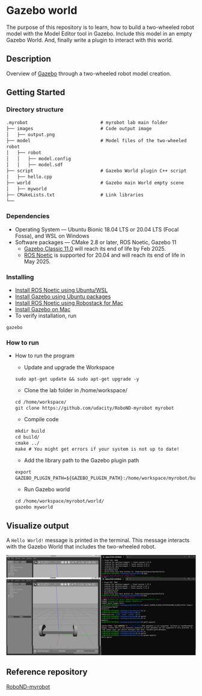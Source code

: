 # Gazebo world
The purpose of this repository is to learn, how to build a two-wheeled robot model with the Model Editor tool in Gazebo. 
Include this model in an empty Gazebo World. And, finally write a plugin to interact with this world.

## Description

Overview of [Gazebo](https://gazebosim.org/home) through a two-wheeled robot model creation.

## Getting Started

### Directory structure
    .myrobot                           # myrobot lab main folder 
    ├── images                         # Code output image                   
    │   ├── output.png
    ├── model                          # Model files of the two-wheeled robot
    │   ├── robot
    │   │   ├── model.config
    │   │   ├── model.sdf
    ├── script                         # Gazebo World plugin C++ script      
    │   ├── hello.cpp
    ├── world                          # Gazebo main World empty scene
    │   ├── myworld
    ├── CMakeLists.txt                 # Link libraries 
    └──                              

### Dependencies

* Operating System — Ubuntu Bionic 18.04 LTS or 20.04 LTS (Focal Fossa), and WSL on Windows
* Software packages — CMake 2.8 or later, ROS Noetic, Gazebo 11
    * [Gazebo Classic 11.0](https://classic.gazebosim.org/) will reach its end of life by Feb 2025.
    * [ROS Noetic](https://wiki.ros.org/noetic) is supported for 20.04 and will reach its end of life in May 2025.

### Installing

* [Install ROS Noetic using Ubuntu/WSL](https://wiki.ros.org/noetic/Installation/Ubuntu)
* [Install Gazebo using Ubuntu packages](https://classic.gazebosim.org/tutorials?tut=install_ubuntu)
* [Install ROS Noetic using Robostack for Mac](https://robostack.github.io/GettingStarted.html)
* [Install Gazebo on Mac](https://classic.gazebosim.org/tutorials?tut=install_on_mac&cat=install)
* To verify installation, run
```
gazebo
```

### How to run

* How to run the program

    * Update and upgrade the Workspace
    ```
    sudo apt-get update && sudo apt-get upgrade -y
    ```
    * Clone the lab folder in /home/workspace/
    ```
    cd /home/workspace/
    git clone https://github.com/udacity/RoboND-myrobot myrobot
    ```
    * Compile code
    ```
    mkdir build
    cd build/
    cmake ../
    make # You might get errors if your system is not up to date!
    ```
    * Add the library path to the Gazebo plugin path
    ```
    export GAZEBO_PLUGIN_PATH=${GAZEBO_PLUGIN_PATH}:/home/workspace/myrobot/build
    ```
    * Run Gazebo world
    ```
    cd /home/workspace/myrobot/world/
    gazebo myworld
    ```

## Visualize output

A ```Hello World!``` message is printed in the terminal. This message interacts with the Gazebo World that includes the two-wheeled robot.

<img src="images/myrobot.png"/>

## Reference repository

[RoboND-myrobot](https://github.com/udacity/RoboND-myrobot)
